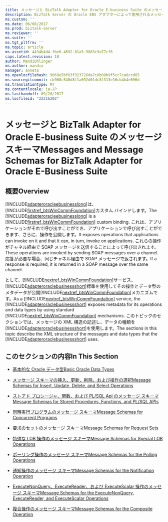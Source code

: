 ```yaml
---
title: メッセージと BizTalk Adapter for Oracle E-business Suite のメッセージ スキーマを |Microsoft ドキュメント
description: BizTalk Server の Oracle EBS アダプターによって使用されるメッセージとデータ型の XML 構造
ms.custom: ''
ms.date: 06/08/2017
ms.prod: biztalk-server
ms.reviewer: ''
ms.suite: ''
ms.tgt_pltfrm: ''
ms.topic: article
ms.assetid: 4434b4d4-fbe0-4692-81a5-9883c9a77cf6
caps.latest.revision: 10
author: MandiOhlinger
ms.author: mandia
manager: anneta
ms.openlocfilehash: 9069e5bf83f323726da7c8b08b9f5cc7ca6ccd85
ms.sourcegitcommit: cb908c540d8f1a692d01dc8f313e16cb4b4e696d
ms.translationtype: MT
ms.contentlocale: ja-JP
ms.lasthandoff: 09/20/2017
ms.locfileid: "22216202"
---
```

# <a name="messages-and-message-schemas-for-biztalk-adapter-for-oracle-e-business-suite"></a><span data-ttu-id="450c2-103">メッセージと BizTalk Adapter for Oracle E-business Suite のメッセージ スキーマ</span><span class="sxs-lookup"><span data-stu-id="450c2-103">Messages and Message Schemas for BizTalk Adapter for Oracle E-Business Suite</span></span>

## <a name="overview"></a><span data-ttu-id="450c2-104">概要</span><span class="sxs-lookup"><span data-stu-id="450c2-104">Overview</span></span>
<span data-ttu-id="450c2-105">[!INCLUDE[adapteroracleebusinesslong](../../includes/adapteroracleebusinesslong-md.md)]は、[!INCLUDE[firstref_btsWinCommFoundation](../../includes/firstref-btswincommfoundation-md.md)]カスタム バインドします。</span><span class="sxs-lookup"><span data-stu-id="450c2-105">The [!INCLUDE[adapteroracleebusinesslong](../../includes/adapteroracleebusinesslong-md.md)] is a [!INCLUDE[firstref_btsWinCommFoundation](../../includes/firstref-btswincommfoundation-md.md)] custom binding.</span></span> <span data-ttu-id="450c2-106">これは、アプリケーションがそれで呼び出すことができ、アプリケーションで呼び出すことができます、さらに、操作を公開します。</span><span class="sxs-lookup"><span data-stu-id="450c2-106">It exposes operations that applications can invoke on it and that it can, in turn, invoke on applications.</span></span> <span data-ttu-id="450c2-107">これらの操作がチャネル経由で SOAP メッセージを送信することによって呼び出されます。</span><span class="sxs-lookup"><span data-stu-id="450c2-107">These operations are invoked by sending SOAP messages over a channel.</span></span> <span data-ttu-id="450c2-108">応答が必要な場合、同じチャネル経由で SOAP メッセージで返されます。</span><span class="sxs-lookup"><span data-stu-id="450c2-108">If a response is required, it is returned in a SOAP message over the same channel.</span></span>  
  
 <span data-ttu-id="450c2-109">として、[!INCLUDE[nextref_btsWinCommFoundation](../../includes/nextref-btswincommfoundation-md.md)]サービス、[!INCLUDE[adapteroraclebusinessshort](../../includes/adapteroraclebusinessshort-md.md)]標準を使用してその操作とデータ型のメタデータが公開[!INCLUDE[nextref_btsWinCommFoundation](../../includes/nextref-btswincommfoundation-md.md)]メカニズムです。</span><span class="sxs-lookup"><span data-stu-id="450c2-109">As a [!INCLUDE[nextref_btsWinCommFoundation](../../includes/nextref-btswincommfoundation-md.md)] service, the [!INCLUDE[adapteroraclebusinessshort](../../includes/adapteroraclebusinessshort-md.md)] exposes metadata for its operations and data types by using standard [!INCLUDE[nextref_btsWinCommFoundation](../../includes/nextref-btswincommfoundation-md.md)] mechanisms.</span></span> <span data-ttu-id="450c2-110">このトピックのセクションでは、メッセージの XML 構造の記述し、データの種類を[!INCLUDE[adapteroraclebusinessshort](../../includes/adapteroraclebusinessshort-md.md)]を使用します。</span><span class="sxs-lookup"><span data-stu-id="450c2-110">The sections in this topic describe the XML structure of the messages and data types that the [!INCLUDE[adapteroraclebusinessshort](../../includes/adapteroraclebusinessshort-md.md)] uses.</span></span>  
  
## <a name="in-this-section"></a><span data-ttu-id="450c2-111">このセクションの内容</span><span class="sxs-lookup"><span data-stu-id="450c2-111">In This Section</span></span>  
  
-   [<span data-ttu-id="450c2-112">基本的な Oracle データ型</span><span class="sxs-lookup"><span data-stu-id="450c2-112">Basic Oracle Data Types</span></span>](../../adapters-and-accelerators/adapter-oracle-ebs/basic-oracle-data-types2.md)  
  
-   [<span data-ttu-id="450c2-113">メッセージ スキーマの挿入、更新、削除、および操作の選択</span><span class="sxs-lookup"><span data-stu-id="450c2-113">Message Schemas for Insert, Update, Delete, and Select Operations</span></span>](../../adapters-and-accelerators/adapter-oracle-ebs/message-schemas-for-insert-update-delete-and-select-operations.md)  
  
-   [<span data-ttu-id="450c2-114">ストアド プロシージャ、関数、および PL/SQL Api のメッセージ スキーマ</span><span class="sxs-lookup"><span data-stu-id="450c2-114">Message Schemas for Stored Procedures, Functions, and PL/SQL APIs</span></span>](../../adapters-and-accelerators/adapter-oracle-ebs/message-schemas-for-stored-procedures-functions-and-pl-sql-apis.md)  
  
-   [<span data-ttu-id="450c2-115">同時実行プログラムのメッセージ スキーマ</span><span class="sxs-lookup"><span data-stu-id="450c2-115">Message Schemas for Concurrent Programs</span></span>](../../adapters-and-accelerators/adapter-oracle-ebs/message-schemas-for-concurrent-programs.md)  
  
-   [<span data-ttu-id="450c2-116">要求のセットのメッセージ スキーマ</span><span class="sxs-lookup"><span data-stu-id="450c2-116">Message Schemas for Request Sets</span></span>](../../adapters-and-accelerators/adapter-oracle-ebs/message-schemas-for-request-sets.md)  
  
-   [<span data-ttu-id="450c2-117">特殊な LOB 操作のメッセージ スキーマ</span><span class="sxs-lookup"><span data-stu-id="450c2-117">Message Schemas for Special LOB Operations</span></span>](../../adapters-and-accelerators/adapter-oracle-ebs/message-schemas-for-special-lob-operations1.md)  
  
-   [<span data-ttu-id="450c2-118">ポーリング操作のメッセージ スキーマ</span><span class="sxs-lookup"><span data-stu-id="450c2-118">Message Schemas for the Polling Operations</span></span>](../../adapters-and-accelerators/adapter-oracle-ebs/message-schemas-for-the-polling-operations1.md)  
  
-   [<span data-ttu-id="450c2-119">通知操作のメッセージ スキーマ</span><span class="sxs-lookup"><span data-stu-id="450c2-119">Message Schemas for the Notification Operation</span></span>](../../adapters-and-accelerators/adapter-oracle-ebs/message-schemas-for-the-notification-operation2.md)  
  
-   [<span data-ttu-id="450c2-120">ExecuteNonQuery、ExecuteReader、および ExecuteScalar 操作のメッセージ スキーマ</span><span class="sxs-lookup"><span data-stu-id="450c2-120">Message Schemas for the ExecuteNonQuery, ExecuteReader, and ExecuteScalar Operations</span></span>](../../adapters-and-accelerators/adapter-oracle-ebs/executenonquery-executereader-and-executescalar-message-schemas.md)  
  
-   [<span data-ttu-id="450c2-121">複合操作のメッセージ スキーマ</span><span class="sxs-lookup"><span data-stu-id="450c2-121">Message Schemas for the Composite Operation</span></span>](../../adapters-and-accelerators/adapter-oracle-ebs/message-schemas-for-the-composite-operation1.md)  
  